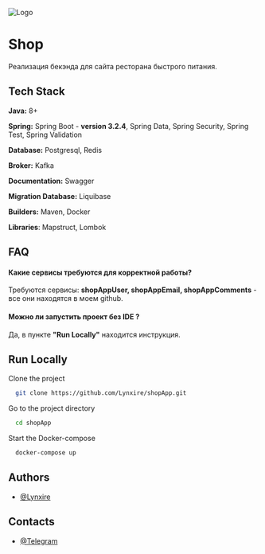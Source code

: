 
![Logo]([https://media.licdn.com/dms/image/D4D12AQFscCu_T0xB3A/article-cover_image-shrink_600_2000/0/1688794846091?e=2147483647&v=beta&t=W6FiJ_ZGjTh79I8xtLZZ8_-zu58OQb-fcB3cNbc2dZw](https://th.bing.com/th/id/OIG2.U2nLuXTGMe7y52yVLlIV?w=1024&h=1024&rs=1&pid=ImgDetMain))


# Shop

Реализация бекэнда для сайта ресторана быстрого питания.


## Tech Stack
**Java:** 8+

**Spring:** Spring Boot - **version 3.2.4**, Spring Data, Spring Security, Spring Test, Spring Validation

**Database:** Postgresql, Redis

**Broker:** Kafka

**Documentation:** Swagger

**Migration Database:** Liquibase

**Builders:** Maven, Docker

**Libraries**: Mapstruct, Lombok

## FAQ

#### Какие сервисы требуются для корректной работы?

Требуются сервисы:  __shopAppUser,  shopAppEmail,  shopAppComments__ - все они находятся в моем github.

#### Можно ли запустить проект без IDE ?

Да, в пункте **"Run Locally"** находится инструкция.


## Run Locally

Clone the project

```bash
  git clone https://github.com/Lynxire/shopApp.git
```

Go to the project directory

```bash
  cd shopApp
```

Start the Docker-compose

```bash
  docker-compose up
```


## Authors

- [@Lynxire](https://github.com/Lynxire)
## Contacts
- [@Telegram](https://t.me/terabu)

